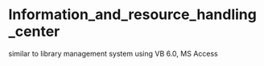 # Information_and_resource_handling_center
similar to library management system using VB 6.0, MS Access
